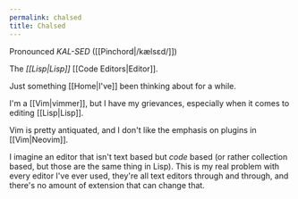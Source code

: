 ```yaml
---
permalink: chalsed
title: Chalsed
---
```

Pronounced _KAL-SED_ ([[Pinchord|/kælsɛd/]])

The _[[Lisp|Lisp]]_ [[Code Editors|Editor]].

Just something [[Home|I've]] been thinking about for a while.

I'm a [[Vim|vimmer]], but I have my grievances, especially when it comes to editing [[Lisp|Lisp]].

Vim is pretty antiquated, and I don't like the emphasis on plugins in [[Vim|Neovim]].

I imagine an editor that isn't text based but _code_ based (or rather collection based, but those are the same thing in Lisp). This is my real problem with every editor I've ever used, they're all text editors through and through, and there's no amount of extension that can change that.

